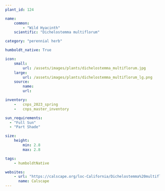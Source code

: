 ```yaml
---
plant_id: 124

name: 
    common: 
        - "Wild Hyacinth" 
    scientific: "Dichelostemma multiflorum"  

category: "perennial herb"

humboldt_native: True

icon: 
    small: 
        url: /assets/images/plants/dichelostemma_multiflorum.jpg
    large: 
        url: /assets/images/plants/dichelostemma_multiflorum_lg.png
    source: 
        name:
        url:

inventory: 
    -   cnps_2023_spring
    -   cnps_master_inventory

sun_requirements:
  - "Full Sun"
  - "Part Shade"

size:
    height: 
        min: 2.8
        max: 2.8

tags: 
    - humboldtNative

websites:
    - url: "https://calscape.org/loc-California/Dichelostemma%20multiflorum(%20)"
      name: Calscape
---
```


